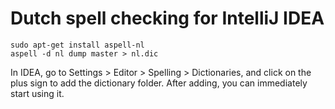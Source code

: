 # Dutch spell checking for IntelliJ IDEA

```
sudo apt-get install aspell-nl
aspell -d nl dump master > nl.dic
```

In IDEA, go to Settings > Editor > Spelling > Dictionaries, and click on the plus sign to add the dictionary folder. After adding, you can immediately start using it.
